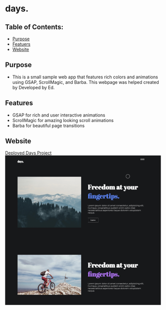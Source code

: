 # days.

## Table of Contents:

- [Purpose](#purpose)
- [Featuers](#features)
- [Website](#website)

## Purpose

- This is a small sample web app that features rich colors and animations using GSAP, ScrollMagic, and Barba. This webpage was helped created by Developed by Ed.

## Features

- GSAP for rich and user interactive animations
- ScrollMagic for amazing looking scroll animations
- Barba for beautiful page transitions

## Website

[Deployed Days Project](https://ajcuddeback.github.io/days)
![Days](assets/images/days.png)
